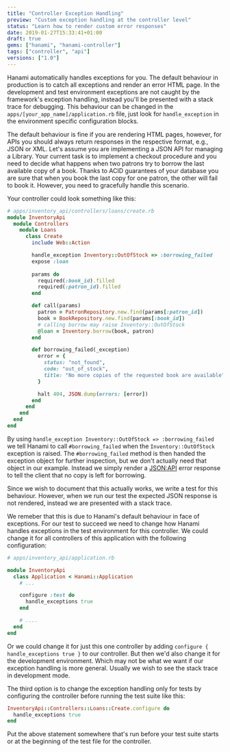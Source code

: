 ```yaml
---
title: "Controller Exception Handling"
preview: "Custom exception handling at the controller level"
status: "Learn how to render custom error responses"
date: 2019-01-27T15:33:41+01:00
draft: true
gems: ["hanami", "hanami-controller"]
tags: ["controller", "api"]
versions: ["1.0"]
---
```


Hanami automatically handles exceptions for you. The default behaviour in production is to catch all exceptions and render an error HTML page. In the development and test environment exceptions are not caught by the framework's exception handling, instead you'll be presented with a stack trace for debugging.
This behaviour can be changed in the `apps/[your_app_name]/application.rb` file, just look for `handle_exception` in the environment specific configuration blocks.

The default behaviour is fine if you are rendering HTML pages, however, for APIs you should always return responses in the respective format, e.g., JSON or XML.
Let's assume you are implementing a JSON API for managing a Library. Your current task is to implement a checkout procedure and you need to decide what happens when two patrons try to borrow the last available copy of a book.
Thanks to ACID guarantees of your database you are sure that when you book the last copy for one patron, the other will fail to book it. However, you need to gracefully handle this scenario.

Your controller could look something like this:

```ruby
# apps/inventory_api/controllers/loans/create.rb
module InventoryApi
  module Controllers
    module Loans
      class Create
        include Web::Action

        handle_exception Inventory::OutOfStock => :borrowing_failed
        expose :loan
        
        params do
          required(:book_id).filled
          required(:patron_id).filled
        end

        def call(params)
          patron = PatronRepository.new.find(params[:patron_id])
          book = BookRepository.new.find(params[:book_id])
          # calling borrow may raise Inventory::OutOfStock
          @loan = Inventory.borrow(book, patron)
        end

        def borrowing_failed(_exception)
          error = {
            status: "not_found",
            code: "out_of_stock",
            title: "No more copies of the requested book are available",
          }

          halt 404, JSON.dump(errors: [error])
        end
      end
    end
  end
end
```

By using `handle_exception Inventory::OutOfStock => :borrowing_failed` we tell Hanami to call `#borrowing_failed` when the `Inventory::OutOfStock` exception is raised. The `#borrowing_failed` method is then handed the exception object for further inspection, but we don't actually need that object in our example.
Instead we simply render a [JSON:API](https://jsonapi.org/format/) error response to tell the client that no copy is left for borrowing.

Since we wish to document that this actually works, we write a test for this behaviour. However, when we run our test the expected JSON response is not rendered, instead we are presented with a stack trace.

We remeber that this is due to Hanami's default behaviour in face of exceptions. For our test to succeed we need to change how Hanami handles exceptions in the test environment for this controller.
We could change it for all controllers of this application with the following configuration:

```ruby
# apps/inventory_api/application.rb

module InventoryApi
  class Application < Hanami::Application
    # ...

    configure :test do
      handle_exceptions true
    end

    # ....
  end
end
```

Or we could change it for just this one controller by adding `configure { handle_exceptions true }` to our controller. But then we'd also change it for the development environment. Which may not be what we want if our exception handling is more general. Usually we wish to see the stack trace in development mode.

The third option is to change the exception handling only for tests by configuring the controller before running the test suite like this:

```ruby
InventoryApi::Controllers::Loans::Create.configure do
  handle_exceptions true
end
```

Put the above statement somewhere that's run before your test suite starts or at the beginning of the test file for the controller.
